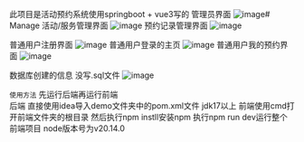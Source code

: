 此项目是活动预约系统使用springboot + vue3写的
管理员界面
![image](https://github.com/user-attachments/assets/b9bacb2b-ad38-434c-af13-e5d22395c0a9)# Manage
活动/服务管理界面
![image](https://github.com/user-attachments/assets/801e64d3-bade-4142-9d3e-0bf216171527)
预约记录管理界面
![image](https://github.com/user-attachments/assets/ee59d603-c5ee-4c9b-912f-8220f8506a94)

普通用户注册界面
![image](https://github.com/user-attachments/assets/e5e4bfb0-dded-413a-a089-92c365dae0a7)
普通用户登录的主页
![image](https://github.com/user-attachments/assets/66e1ecc2-a766-4281-b9c1-2cdc9d4655ed)
普通用户我的预约界面
![image](https://github.com/user-attachments/assets/15d2c7c4-d331-4d69-8dfb-4a942cecf48d)

数据库创建的信息  没写.sql文件
![image](https://github.com/user-attachments/assets/e222069f-288e-4da9-b194-ca3f51ab95e5)



``使用方法``
先运行后端再运行前端   
后端
直接使用idea导入demo文件夹中的pom.xml文件  jdk17以上
前端使用cmd打开前端文件夹的根目录  然后执行npm instll安装npm
执行npm run dev运行整个前端项目     node版本号为v20.14.0





